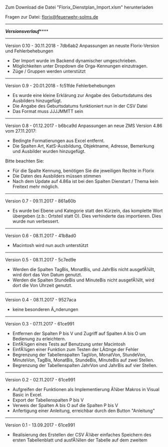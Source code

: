 Zum Download die Datei "Florix_Dienstplan_Import.xlsm" herunterladen

Fragen zur Datei: florix@feuerwehr-solms.de

*********************************************************************
*************************Versionsverlauf*****************************
*********************************************************************

Version 0.10 - 30.11.2018 - 7db6ab2
Anpassungen an neuste Florix-Version und Fehlerbehebungen
* Der Import wurde im Backend dynamischer umgeschrieben.
* Möglichkeiten unter Dropdown die Orga-Kennungen einzutragen.
* Züge / Gruppen werden unterstützt
-------------
Version 0.9 - 20.01.2018 - fc51fde
Fehlerbehebungen
* Es wurde eine kleine Erklärung zur Angabe des Geburtsdatums des Ausbilders hinzugefügt.
* Die Angabe des Geburtsdatums funktioniert nun in der CSV Datei
* Das Format muss JJJJMMTT sein
-------------
Version 0.8 - 01.12.2017 - b6bca9d
Anpassungen an neue ZMS Version 4.86 vom 27.11.2017:
* Bedingte Formatierungen aus Excel entfernt. 
* Die Spalten Art, KatS-Ausbildung, Objektname, Adresse, Bemerkung und Ausbilder wurden hinzugefügt. 

Bitte beachten Sie:
* Für die Spalte Kennung, benötigen Sie die jeweiligen Rechte in Florix
* Die Daten des Ausbilders müssen stimmen
* Nach dem Update auf 4.86a ist bei den Spalten Dienstart / Thema kein Freitext mehr möglich.
-------------
Version 0.7 - 09.11.2017 - 861a60b
* Es wurde bei Ebene und Kategorie statt den Kürzeln, das komplette Wort übergeben (z.b.: Ortsteil statt O). Dies verhinderte das importieren. Dies wurde nun verbessert. 
-------------
Version 0.6 - 08.11.2017 - 41b8ad0
* Macintosh wird nun auch unterstützt 
-------------
Version 0.5 - 08.11.2017 - 5c7ed9e
* Werden die Spalten TagBis, MonatBis, und JahrBis nicht ausgefÃ¼llt, wird dort das Von Datum genutzt.
* Werden die Spalten StundeBis und MinuteBis nicht ausgefÃ¼llt, wird dort die Von Uhrzeit genutzt.
-------------
Version 0.4 - 08.11.2017 - 9527aca
* keine besonderen Ã„nderungen
-------------
Version 0.3 - 07.11.2017 - 61ce991
* Entfernen der Spalten P bis V und Zugriff auf Spalten A bis O um Bedienung zu erleichtern.
* EinfÃ¼gen eines Tests auf Benutzung unter Macintosh
* EinfÃ¼gen einer Funktion zum Testen der LÃ¤nge der Fehler
* Begrenzung der Tabellenspalten TagVon, MonatVon, StundeVon, MinuteVon, TagBis, MonatBis, StundeBis, MinuteBis auf zwei Stellen.
* Begrenzung der Tabellenspalten JahrVon und JahrBis auf vier Stellen.
-------------
Version 0.2 - 02.11.2017 - 61ce991
* Aufgreifen der Funktionen als Implementierung Ã¼ber Makros in Visual Basic in Excel.
* Export der Tabellenspalten P bis V
* Verweis der Spalten A bis O auf die Spalten P bis V
* Anfertigung einer Anleitung, erreichbar durch den Button "Anleitung"
-------------
Version 0.1 - 13.09.2017 - 61ce991
* Realisierung des Erstellen der CSV Ã¼ber einfaches Speichern des ersten Tabellenblatt und ausfÃ¼llen der Tabelle auf dem zweitem
